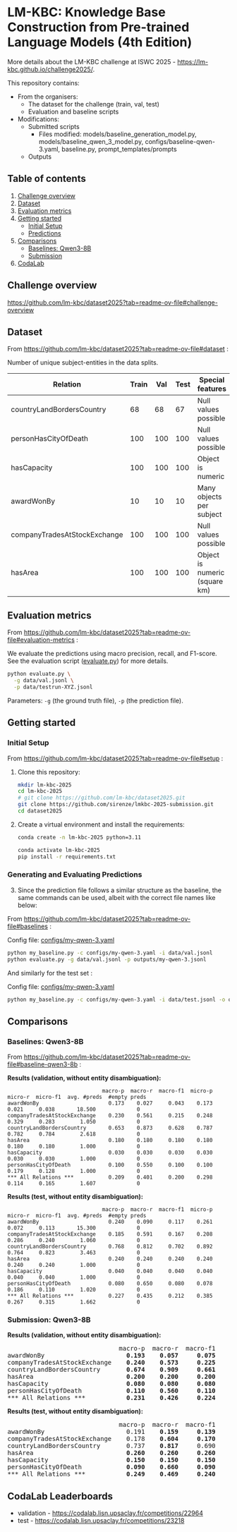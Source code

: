 # LM-KBC: Knowledge Base Construction from Pre-trained Language Models (4th Edition)

More details about the LM-KBC challenge at ISWC 2025 - https://lm-kbc.github.io/challenge2025/.

This repository contains:

- From the organisers: 
    - The dataset for the challenge (train, val, test)
    - Evaluation and baseline scripts
- Modifications:
    - Submitted scripts 
        - Files modified: models/baseline_generation_model.py, 
        models/baseline_qwen_3_model.py, configs/baseline-qwen-3.yaml, baseline.py,
        prompt_templates/prompts
    - Outputs

## Table of contents

1. [Challenge overview](#challenge-overview)
2. [Dataset](#dataset)
3. [Evaluation metrics](#evaluation-metrics)
4. [Getting started](#getting-started)
    - [Initial Setup](#initial-setup)
    - [Predictions](#generating-and-evaluating-predictions)
5. [Comparisons](#comparisons)
    - [Baselines: Qwen3-8B](#baselines-qwen3-8b)
    - [Submission](#submission-qwen3-8b)
6. [CodaLab](#codalab-leaderboards)

## Challenge overview 

https://github.com/lm-kbc/dataset2025?tab=readme-ov-file#challenge-overview

## Dataset

From https://github.com/lm-kbc/dataset2025?tab=readme-ov-file#dataset : 

Number of unique subject-entities in the data splits.

<table>
<thead>
    <tr>
        <th>Relation</th>
        <th>Train</th>
        <th>Val</th>
        <th>Test</th>
        <th>Special features</th>
    </tr>
</thead>
<tbody>
    <tr>
        <td>countryLandBordersCountry</td>
        <td>68</td>
        <td>68</td>
        <td>67</td>
        <td>Null values possible</td>
    </tr>
    <tr>
        <td>personHasCityOfDeath</td>
        <td>100</td>
        <td>100</td>
        <td>100</td>
        <td>Null values possible</td>
    </tr>
    <tr>
        <td>hasCapacity</td>
        <td>100</td>
        <td>100</td>
        <td>100</td>
        <td>Object is numeric</td>
    </tr>
    <tr>
        <td>awardWonBy</td>
        <td>10</td>
        <td>10</td>
        <td>10</td>
        <td>Many objects per subject</td>
    </tr>
    <tr>
        <td>companyTradesAtStockExchange</td>
        <td>100</td>
        <td>100</td>
        <td>100</td>
        <td>Null values possible</td>
    </tr>
        <tr>
        <td>hasArea</td>
        <td>100</td>
        <td>100</td>
        <td>100</td>
        <td>Object is numeric (square km)</td>
    </tr>
</tbody>
</table>

## Evaluation metrics

From https://github.com/lm-kbc/dataset2025?tab=readme-ov-file#evaluation-metrics : 

We evaluate the predictions using macro precision, recall, and F1-score.
See the evaluation script ([evaluate.py](evaluate.py)) for more details.

```bash
python evaluate.py \
  -g data/val.jsonl \
  -p data/testrun-XYZ.jsonl
```

Parameters: ``-g`` (the ground truth file), ``-p`` (the prediction file).

## Getting started

### Initial Setup

From https://github.com/lm-kbc/dataset2025?tab=readme-ov-file#setup : 

1. Clone this repository:

    ```bash
    mkdir lm-kbc-2025
    cd lm-kbc-2025
    # git clone https://github.com/lm-kbc/dataset2025.git
    git clone https://github.com/sirenze/lmkbc-2025-submission.git
    cd dataset2025
    ```

2. Create a virtual environment and install the requirements:

    ```bash
    conda create -n lm-kbc-2025 python=3.11
    ```

    ```bash
    conda activate lm-kbc-2025
    pip install -r requirements.txt
    ```

### Generating and Evaluating Predictions

3. Since the prediction file follows a similar structure as the baseline, the
same commands can be used, albeit with the correct file names like below:

From https://github.com/lm-kbc/dataset2025?tab=readme-ov-file#baselines :

Config file: [configs/my-qwen-3.yaml](configs/my-qwen-3.yaml)

```bash
python my_baseline.py -c configs/my-qwen-3.yaml -i data/val.jsonl
python evaluate.py -g data/val.jsonl -p outputs/my-qwen-3.jsonl
```

And similarly for the test set :

Config file: [configs/my-qwen-3.yaml](configs/my-qwen-3.yaml)

```bash
python my_baseline.py -c configs/my-qwen-3.yaml -i data/test.jsonl -o outputs/test-outputs.jsonl
```

## Comparisons

### Baselines: Qwen3-8B

From https://github.com/lm-kbc/dataset2025?tab=readme-ov-file#baseline-qwen3-8b : 


**Results (validation, without entity disambiguation):**

```text
                              macro-p  macro-r  macro-f1  micro-p  micro-r  micro-f1  avg. #preds  #empty preds
awardWonBy                      0.173    0.027     0.043    0.173    0.021     0.038       18.500             0
companyTradesAtStockExchange    0.230    0.561     0.215    0.248    0.329     0.283        1.050             0
countryLandBordersCountry       0.653    0.873     0.628    0.787    0.782     0.784        2.618             0
hasArea                         0.180    0.180     0.180    0.180    0.180     0.180        1.000             0
hasCapacity                     0.030    0.030     0.030    0.030    0.030     0.030        1.000             0
personHasCityOfDeath            0.100    0.550     0.100    0.100    0.179     0.128        1.000             0
*** All Relations ***           0.209    0.401     0.200    0.298    0.114     0.165        1.607             0
```

**Results (test, without entity disambiguation):**

```text
                              macro-p  macro-r  macro-f1  micro-p  micro-r  micro-f1  avg. #preds  #empty preds
awardWonBy                      0.240    0.090     0.117    0.261    0.072     0.113       15.300             0
companyTradesAtStockExchange    0.185    0.591     0.167    0.208    0.286     0.240        1.060             0
countryLandBordersCountry       0.768    0.812     0.702    0.892    0.764     0.823        3.463             0
hasArea                         0.240    0.240     0.240    0.240    0.240     0.240        1.000             0
hasCapacity                     0.040    0.040     0.040    0.040    0.040     0.040        1.000             0
personHasCityOfDeath            0.080    0.650     0.080    0.078    0.186     0.110        1.020             0
*** All Relations ***           0.227    0.435     0.212    0.385    0.267     0.315        1.662             0
```

### Submission: Qwen3-8B

**Results (validation, without entity disambiguation):**

<pre>
                              macro-p  macro-r  macro-f1
awardWonBy                      <b>0.193</b>    <b>0.057</b>     <b>0.075</b>
companyTradesAtStockExchange    <b>0.240</b>    <b>0.573</b>     <b>0.225</b>
countryLandBordersCountry       <b>0.674</b>    <b>0.909</b>     <b>0.661</b>
hasArea                         <b>0.200</b>    <b>0.200</b>     <b>0.200</b>
hasCapacity                     <b>0.080</b>    <b>0.080</b>     <b>0.080</b>
personHasCityOfDeath            <b>0.110</b>    <b>0.560</b>     <b>0.110</b>
*** All Relations ***           <b>0.231</b>    <b>0.426</b>     <b>0.224</b>
</pre>

**Results (test, without entity disambiguation):**

<pre>
                              macro-p  macro-r  macro-f1
awardWonBy                      0.191    <b>0.159</b>     <b>0.139</b>
companyTradesAtStockExchange    0.178    <b>0.604</b>     <b>0.170</b>
countryLandBordersCountry       0.737    <b>0.817</b>     0.690
hasArea                         <b>0.260</b>    <b>0.260</b>     <b>0.260</b>
hasCapacity                     <b>0.150</b>    <b>0.150</b>     <b>0.150</b>
personHasCityOfDeath            <b>0.090</b>    <b>0.660</b>     <b>0.090</b>
*** All Relations ***           <b>0.249</b>    <b>0.469</b>     <b>0.240</b>
</pre>

## CodaLab Leaderboards

- validation - https://codalab.lisn.upsaclay.fr/competitions/22964
- test - https://codalab.lisn.upsaclay.fr/competitions/23218
